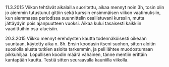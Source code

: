 11.3.2015
Viikon tehtävät aikalailla suoritettu, aikaa mennyt noin 3h, tosin olin jo aiemmin tutustunut gittiin sekä kurssin ensimmäisen viikon vaatimuksiin, kun aiemmassa periodissa suunnittelin osallistuvani kurssiin, mutta jättäydyin pois ajanpuutteen vuoksi. Aikaa kului tasaisesti kaikkiin vaadittuihin osa-alueisiin.

20.3.2015
Viikko mennyt erehdysten kautta todennäköisesti oikeaan suuntaan, käytetty aika n. 8h. Ensin koodasin itseni suohon, sitten aloitin suosiolla alusta tutkien asioita tarkemmin, ja peli lähtee muodostumaan pikkuhiljaa. Lopullisen koodin määrä vähäinen, tänne mentiin erittäin kantapään kautta. Testiä sitten seuraavalla kauniilla viikolla.
